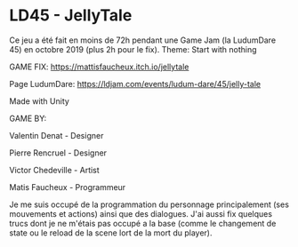 # LD45 - JellyTale
Ce jeu a été fait en moins de 72h pendant une Game Jam (la LudumDare 45) en octobre 2019 (plus 2h pour le fix).
Theme: Start with nothing

GAME FIX: https://mattisfaucheux.itch.io/jellytale

Page LudumDare: https://ldjam.com/events/ludum-dare/45/jelly-tale

Made with Unity

GAME BY:

Valentin Denat - Designer

Pierre Rencruel - Designer

Victor Chedeville - Artist

Matis Faucheux - Programmeur


Je me suis occupé de la programmation du personnage principalement (ses mouvements et actions) ainsi que des dialogues.
J'ai aussi fix quelques trucs dont je ne m'étais pas occupé a la base (comme le changement de state ou le reload de la scene lort de la mort du player).


